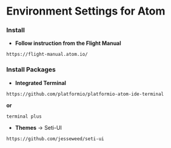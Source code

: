 # Environment Settings for Atom


### Install

* **Follow instruction from the Flight Manual**
```
https://flight-manual.atom.io/
```

### Install Packages

* **Integrated Terminal**
```
https://github.com/platformio/platformio-atom-ide-terminal

```
**or**
```
terminal plus

```

* **Themes** -> Seti-UI

```
https://github.com/jesseweed/seti-ui
```
